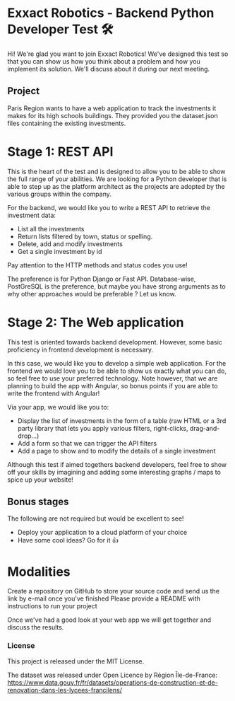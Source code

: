 
# Exxact Robotics - Backend Python Developer Test 🛠
Hi! We're glad you want to join Exxact Robotics! We've designed this test so that you can show us how you think about a problem and how you implement its solution. We'll discuss about it during our next meeting.

## Project
Paris Region wants to have a web application to track the investments it makes for its high schools buildings. They provided you the dataset.json files containing the existing investments.

# Stage 1: REST API

This is the heart of the test and is designed to allow you to be able to show the full range of your abilities.
We are looking for a Python developer that is able to step up as the platform architect as the projects are adopted by the various groups within the company.

For the backend, we would like you to write a REST API to retrieve the investment data:

 - List all the investments
 - Return lists filtered by town, status or spelling.
 - Delete, add and modify investments
 - Get a single investment by id

Pay attention to the HTTP methods and status codes you use!

The preference is for Python Django or Fast API. Database-wise, PostGreSQL is the preference, but maybe you have strong arguments as to why other approaches would be preferable ? Let us know.

# Stage 2: The Web application

This test is oriented towards backend development. However, some basic proficiency in frontend development is necessary.

In this case, we would like you to develop a simple web application. For the frontend we would love you to be able to show us exactly what you can do, so feel free to use your preferred technology. Note however, that we are planning to build the app with Angular, so bonus points if you are able to write the frontend with Angular!

Via your app, we would like you to:

 - Display the list of investments in the form of a table (raw HTML or a 3rd party library that lets you apply various filters, right-clicks, drag-and-drop...)
 - Add a form so that we can trigger the API filters
 - Add a page to show and to modify the details of a single investment

Although this test if aimed togethers backend developers, feel free to show off your skills by imagining and adding some interesting graphs / maps to spice up your website!

## Bonus stages
The following are not required but would be excellent to see!

 - Deploy your application to a cloud platform of your choice
 - Have some cool ideas? Go for it 👍

# Modalities
Create a repository on GitHub to store your source code and send us the link by e-mail once you've finished
Please provide a README with instructions to run your project

Once we've had a good look at your web app we will get together and discuss the results.

### License
This project is released under the MIT License.

The dataset was released under Open Licence by Région Île-de-France: https://www.data.gouv.fr/fr/datasets/operations-de-construction-et-de-renovation-dans-les-lycees-francilens/

